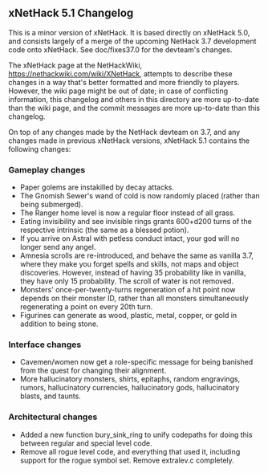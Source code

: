 ## xNetHack 5.1 Changelog

This is a minor version of xNetHack. It is based directly on xNetHack 5.0, and
consists largely of a merge of the upcoming NetHack 3.7 development code onto
xNetHack.  See doc/fixes37.0 for the devteam's changes.

The xNetHack page at the NetHackWiki, https://nethackwiki.com/wiki/XNetHack,
attempts to describe these changes in a way that's better formatted and more
friendly to players. However, the wiki page might be out of date; in case of
conflicting information, this changelog and others in this directory are more
up-to-date than the wiki page, and the commit messages are more up-to-date than
this changelog.

On top of any changes made by the NetHack devteam on 3.7, and any changes
made in previous xNetHack versions, xNetHack 5.1 contains the following
changes:

### Gameplay changes

- Paper golems are instakilled by decay attacks.
- The Gnomish Sewer's wand of cold is now randomly placed (rather than being
  submerged).
- The Ranger home level is now a regular floor instead of all grass.
- Eating invisibility and see invisible rings grants 600+d200 turns of the
  respective intrinsic (the same as a blessed potion).
- If you arrive on Astral with petless conduct intact, your god will no longer
  send any angel.
- Amnesia scrolls are re-introduced, and behave the same as vanilla 3.7, where
  they make you forget spells and skills, not maps and object discoveries.
  However, instead of having 35 probability like in vanilla, they have only 15
  probability. The scroll of water is not removed.
- Monsters' once-per-twenty-turns regeneration of a hit point now depends on
  their monster ID, rather than all monsters simultaneously regenerating a
  point on every 20th turn.
- Figurines can generate as wood, plastic, metal, copper, or gold in addition
  to being stone.

### Interface changes

- Cavemen/women now get a role-specific message for being banished from the
  quest for changing their alignment.
- More hallucinatory monsters, shirts, epitaphs, random engravings, rumors,
  hallucinatory currencies, hallucinatory gods, hallucinatory blasts, and
  taunts.

### Architectural changes

- Added a new function bury_sink_ring to unify codepaths for doing this between
  regular and special level code.
- Remove all rogue level code, and everything that used it, including support
  for the rogue symbol set. Remove extralev.c completely.
